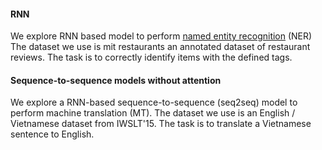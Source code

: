 #### RNN

We explore RNN based model to perform [named entity recognition](https://en.wikipedia.org/wiki/Named-entity_recognition) (NER)
The dataset we use is mit restaurants an annotated dataset of restaurant reviews. The task is to correctly identify items with the defined tags.


#### Sequence-to-sequence models without attention

We explore a RNN-based sequence-to-sequence (seq2seq) model to perform machine translation (MT).
The dataset we use is an English / Vietnamese dataset from IWSLT'15. The task is to translate a Vietnamese sentence to English.

